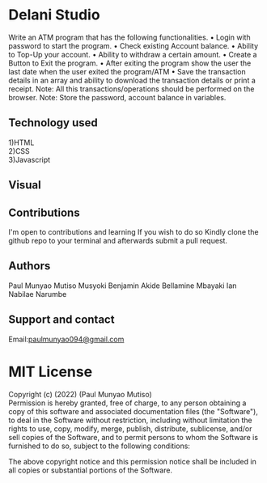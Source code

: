 # Delani Studio

Write an ATM program that has the following functionalities.
• Login with password to start the program.
• Check existing Account balance.
• Ability to Top-Up your account.
• Ability to withdraw a certain amount.
• Create a Button to Exit the program.
• After exiting the program show the user the last date when the user exited the program/ATM
• Save the transaction details in an array and ability to download the transaction details or print a receipt.
Note: All this transactions/operations should be performed on the browser.
Note: Store the password, account balance in variables.

## Technology used

1)HTML<br>2)CSS<br>3)Javascript

## Visual



## Contributions

I'm open to contributions and learning
If you wish to do so Kindly
clone the github repo to your terminal and afterwards submit a pull request.

## Authors

Paul Munyao Mutiso
Musyoki Benjamin
Akide Bellamine
Mbayaki Ian
Nabilae Narumbe

## Support and contact

Email:paulmunyao094@gmail.com

# MIT License

Copyright (c) (2022) (Paul Munyao Mutiso)<br>Permission is hereby granted, free of charge, to any person obtaining a copy
of this software and associated documentation files (the "Software"), to deal
in the Software without restriction, including without limitation the rights
to use, copy, modify, merge, publish, distribute, sublicense, and/or sell
copies of the Software, and to permit persons to whom the Software is
furnished to do so, subject to the following conditions:

The above copyright notice and this permission notice shall be included in all
copies or substantial portions of the Software.
